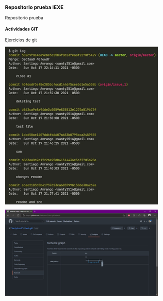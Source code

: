 ### Repositorio prueba IEXE 

Repositorio prueba 

#### Actividades GIT 

Ejercicios de git

![](src/imagen.jpeg)

![](src/imagen1.jpeg)